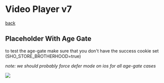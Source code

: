 # Video Player v7
[back](./index.html)

## Placeholder With Age Gate 

to test the age-gate make sure that you don't have the success cookie set (SHO_STORE_BROTHERHOOD=true)

_note: we should probably force defer mode on ios for all age-gate cases_

<section class="video-play7r-example">
<div class="video-play7r js-video-play7r"
  data-defer="false"
  data-autoplay="true"
  data-video-id="6320977613112"
  data-age-gate="18"
>
  <img class="video-play7r__poster" src="https://www.sho.com/assets/images/video/player/FPO/yellowjackets-bc-poster.jpg" />
  <div class="video-play7r__age-gate-container"></div>
</div>

</section>



<style>
video-js.video-js.vjs-fluid:not(.vjs-audio-only-mode) {
  padding-top: 56.25%;
}
</style>
